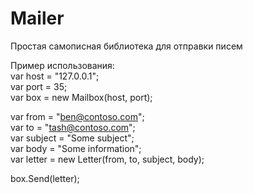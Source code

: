# Mailer
Простая самописная библиотека для отправки писем

Пример использования:  
var host = "127.0.0.1";  
var port = 35;  
var box = new Mailbox(host, port);  

var from = "ben@contoso.com";  
var to = "tash@contoso.com";  
var subject = "Some subject";  
var body = "Some information";  
var letter = new Letter(from, to, subject, body);  

box.Send(letter);
